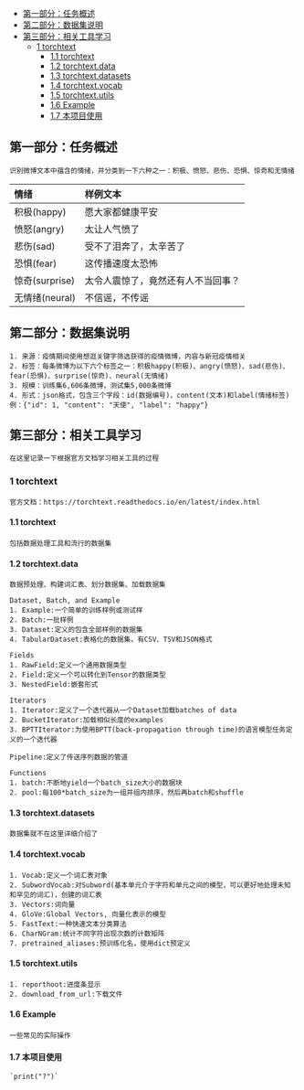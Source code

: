 - [第一部分：任务概述](#第一部分任务概述)
- [第二部分：数据集说明](#第二部分数据集说明)
- [第三部分：相关工具学习](#第三部分相关工具学习)
  - [1 torchtext](#1-torchtext)
    - [1.1 torchtext](#11-torchtext)
    - [1.2 torchtext.data](#12-torchtextdata)
    - [1.3 torchtext.datasets](#13-torchtextdatasets)
    - [1.4 torchtext.vocab](#14-torchtextvocab)
    - [1.5 torchtext.utils](#15-torchtextutils)
    - [1.6 Example](#16-example)
    - [1.7 本项目使用](#17-本项目使用)

## 第一部分：任务概述
    识别微博文本中蕴含的情绪，并分类到一下六种之一：积极、愤怒、悲伤、恐惧、惊奇和无情绪

情绪|样例文本
:-|:-
积极(happy)|愿大家都健康平安
愤怒(angry)|太让人气愤了
悲伤(sad)|受不了泪奔了，太辛苦了
恐惧(fear)|这传播速度太恐怖
惊奇(surprise)|太令人震惊了，竟然还有人不当回事？
无情绪(neural)|不信谣，不传谣

## 第二部分：数据集说明
    1. 来源：疫情期间使用想逛关键字筛选获得的疫情微博，内容与新冠疫情相关
    2. 标签：每条微博为以下六个标签之一：积极happy(积极)、angry(愤怒)、sad(悲伤)、fear(恐惧)、surprise(惊奇)、neural(无情绪)
    3. 规模：训练集6,606条微博，测试集5,000条微博
    4. 形式：json格式，包含三个字段：id(数据编号)，content(文本)和label(情绪标签)
    例：{"id": 1, "content": "天使", "label": "happy"}

## 第三部分：相关工具学习
    在这里记录一下根据官方文档学习相关工具的过程

### 1 torchtext
    官方文档：https://torchtext.readthedocs.io/en/latest/index.html

#### 1.1 torchtext
    包括数据处理工具和流行的数据集

#### 1.2 torchtext.data
    数据预处理、构建词汇表、划分数据集、加载数据集

    Dataset, Batch, and Example
    1. Example:一个简单的训练样例或测试样
    2. Batch:一批样例
    3. Dataset:定义的包含全部样例的数据集
    4. TabularDataset:表格化的数据集，有CSV、TSV和JSON格式

    Fields
    1. RawField:定义一个通用数据类型
    2. Field:定义一个可以转化到Tensor的数据类型
    3. NestedField:嵌套形式

    Iterators
    1. Iterator:定义了一个迭代器从一个Dataset加载batches of data
    2. BucketIterator:加载相似长度的examples
    3. BPTTIterator:为使用BPTT(back-propagation through time)的语言模型任务定义的一个迭代器

    Pipeline:定义了传送序列数据的管道

    Functions
    1. batch:不断地yield一个batch_size大小的数据块
    2. pool:每100*batch_size为一组并组内排序，然后再batch和shuffle

#### 1.3 torchtext.datasets

    数据集就不在这里详细介绍了

#### 1.4 torchtext.vocab
    1. Vocab:定义一个词汇表对象
    2. SubwordVocab:对Subword(基本单元介于字符和单元之间的模型，可以更好地处理未知和罕见的词汇)，创建的词汇表
    3. Vectors:词向量
    4. GloVe:Global Vectors, 向量化表示的模型
    5. FastText:一种快速文本分类算法
    6. CharNGram:统计不同字符出现次数的计数矩阵
    7. pretrained_aliases:预训练化名，使用dict预定义

#### 1.5 torchtext.utils
    1. reporthoot:进度条显示
    2. download_from_url:下载文件

#### 1.6 Example
    一些常见的实际操作

#### 1.7 本项目使用
    `print("?")`


















